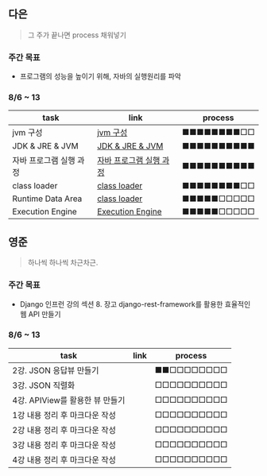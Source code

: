 ## 다은
> 그 주가 끝나면 process 채워넣기

### 주간 목표
- 프로그램의 성능을 높이기 위해, 자바의 실행원리를 파악
  

### 8/6 ~ 13
 | task                         | link    | process    |
| ---------------------------- | --- | ---------- |
|jvm 구성 |  [jvm 구성](https://github.com/uneap/tech-note/blob/master/Java/JVM/)   | ■■■■■■■■□□ |
|JDK & JRE & JVM | [JDK & JRE & JVM ](https://github.com/uneap/tech-note/blob/master/Java/JVM/jdk%26jre%26jvm.md) | ■■■■■■■■■■ |
| 자바 프로그램 실행 과정 |[자바 프로그램 실행 과정](https://github.com/uneap/tech-note/blob/master/Java/JVM/%EC%9E%90%EB%B0%94%ED%94%84%EB%A1%9C%EA%B7%B8%EB%9E%A8%EC%8B%A4%ED%96%89%EA%B3%BC%EC%A0%95.md) | ■■■■■■■■■■ |
| class loader | [class loader](https://github.com/uneap/tech-note/blob/master/Java/JVM/classLoader.md)|■■■■■■■■□□ |
|  Runtime Data Area | [class loader](https://github.com/uneap/tech-note/blob/master/Java/JVM/RuntimeDataArea.md)|■■■■■□□□□□ |
| Execution Engine | [Execution Engine](https://github.com/uneap/tech-note/blob/master/Java/JVM/ExecutionEngine.md)|■■■■■□□□□□ |


## 영준
> 하나씩 하나씩 차근차근.

### 주간 목표
- Django 인프런 강의 섹션 8. 장고 django-rest-framework를 활용한 효율적인 웹 API 만들기

### 8/6 ~ 13
| task                    | link | process    |
| ----------------------- | ---- | ---------- |
| 2강. JSON 응답뷰 만들기         |      | ■■□□□□□□□□ |
| 3강. JSON 직렬화                |      | □□□□□□□□□□ |
| 4강. APIView를 활용한 뷰 만들기  |      | □□□□□□□□□□ |
| 1강 내용 정리 후 마크다운 작성   |      | □□□□□□□□□□ |
| 2강 내용 정리 후 마크다운 작성   |      | □□□□□□□□□□ |
| 3강 내용 정리 후 마크다운 작성   |      | □□□□□□□□□□ |
| 4강 내용 정리 후 마크다운 작성   |      | □□□□□□□□□□ |
